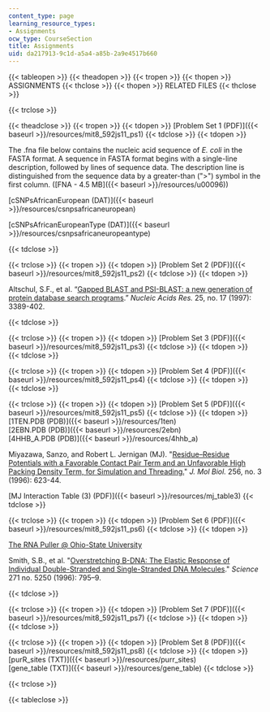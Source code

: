 ```yaml
---
content_type: page
learning_resource_types:
- Assignments
ocw_type: CourseSection
title: Assignments
uid: da217913-9c1d-a5a4-a85b-2a9e4517b660
---
```


{{< tableopen >}}
{{< theadopen >}}
{{< tropen >}}
{{< thopen >}}
ASSIGNMENTS
{{< thclose >}}
{{< thopen >}}
RELATED FILES
{{< thclose >}}

{{< trclose >}}

{{< theadclose >}}
{{< tropen >}}
{{< tdopen >}}
[Problem Set 1 (PDF)]({{< baseurl >}}/resources/mit8_592js11_ps1)
{{< tdclose >}}
{{< tdopen >}}


The .fna file below contains the nucleic acid sequence of _E. coli_ in the FASTA format. A sequence in FASTA format begins with a single-line description, followed by lines of sequence data. The description line is distinguished from the sequence data by a greater-than (">") symbol in the first column. ([FNA - 4.5 MB]({{< baseurl >}}/resources/u00096))

[cSNPsAfricanEuropean (DAT)]({{< baseurl >}}/resources/csnpsafricaneuropean)

[cSNPsAfricanEuropeanType (DAT)]({{< baseurl >}}/resources/csnpsafricaneuropeantype)


{{< tdclose >}}

{{< trclose >}}
{{< tropen >}}
{{< tdopen >}}
[Problem Set 2 (PDF)]({{< baseurl >}}/resources/mit8_592js11_ps2)
{{< tdclose >}}
{{< tdopen >}}


Altschul, S.F., et al. “[Gapped BLAST and PSI-BLAST: a new generation of protein database search programs](http://www.ncbi.nlm.nih.gov/pubmed/9254694).” _Nucleic Acids Res._ 25, no. 17 (1997): 3389-402.


{{< tdclose >}}

{{< trclose >}}
{{< tropen >}}
{{< tdopen >}}
[Problem Set 3 (PDF)]({{< baseurl >}}/resources/mit8_592js11_ps3)
{{< tdclose >}}
{{< tdopen >}}
 
{{< tdclose >}}

{{< trclose >}}
{{< tropen >}}
{{< tdopen >}}
[Problem Set 4 (PDF)]({{< baseurl >}}/resources/mit8_592js11_ps4)
{{< tdclose >}}
{{< tdopen >}}
 
{{< tdclose >}}

{{< trclose >}}
{{< tropen >}}
{{< tdopen >}}
[Problem Set 5 (PDF)]({{< baseurl >}}/resources/mit8_592js11_ps5)
{{< tdclose >}}
{{< tdopen >}}
[1TEN.PDB (PDB)]({{< baseurl >}}/resources/1ten)  
[2EBN.PDB (PDB)]({{< baseurl >}}/resources/2ebn)  
[4HHB\_A.PDB (PDB)]({{< baseurl >}}/resources/4hhb_a)  
  
Miyazawa, Sanzo, and Robert L. Jernigan (MJ). "[Residue–Residue Potentials with a Favorable Contact Pair Term and an Unfavorable High Packing Density Term, for Simulation and Threading.](http://www.ncbi.nlm.nih.gov/pubmed/8604144)" _J. Mol Biol._ 256, no. 3 (1996): 623-44.  
  
[MJ Interaction Table (3) (PDF)]({{< baseurl >}}/resources/mj_table3)
{{< tdclose >}}

{{< trclose >}}
{{< tropen >}}
{{< tdopen >}}
[Problem Set 6 (PDF)]({{< baseurl >}}/resources/mit8_592js11_ps6)
{{< tdclose >}}
{{< tdopen >}}


[The RNA Puller @ Ohio-State University](http://bioserv.mps.ohio-state.edu/rna/)

Smith, S.B., et al. "[Overstretching B-DNA: The Elastic Response of Individual Double-Stranded and Single-Stranded DNA Molecules](http://www.ncbi.nlm.nih.gov/pubmed/8628994)." _Science_ 271 no. 5250 (1996): 795–9.


{{< tdclose >}}

{{< trclose >}}
{{< tropen >}}
{{< tdopen >}}
[Problem Set 7 (PDF)]({{< baseurl >}}/resources/mit8_592js11_ps7)
{{< tdclose >}}
{{< tdopen >}}
 
{{< tdclose >}}

{{< trclose >}}
{{< tropen >}}
{{< tdopen >}}
[Problem Set 8 (PDF)]({{< baseurl >}}/resources/mit8_592js11_ps8)
{{< tdclose >}}
{{< tdopen >}}
[purR\_sites (TXT)]({{< baseurl >}}/resources/purr_sites)  
[gene\_table (TXT)]({{< baseurl >}}/resources/gene_table)
{{< tdclose >}}

{{< trclose >}}

{{< tableclose >}}